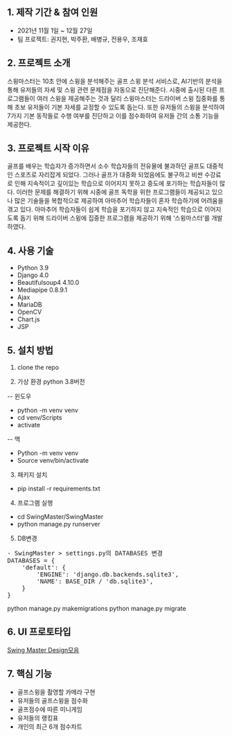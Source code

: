 ## 1. 제작 기간 & 참여 인원

- 2021년 11월 1일 ~ 12월 27일
- 팀 프로젝트: 권지현, 박주환, 배병규, 전용우, 조재효




## 2. 프로젝트 소개

스윙마스터는 10초 안에 스윙을 분석해주는 골프 스윙 분석 서비스로, AI기반의 분석을 통해 유저들의 자세 및 스윙 관련 문제점을 자동으로 진단해준다. 시중에 출시된 다른 프로그램들이 여러 스윙을 제공해주는 것과 달리 스윙마스터는 드라이버 스윙 집중화를 통해 초보 유저들이 기본 자세를 교정할 수 있도록 돕는다. 또한 유저들의 스윙을 분석하여 7가지 기본 동작들로 수행 여부를 진단하고 이를 점수화하여 유저들 간의 소통 기능을 제공한다. 




## 3. 프로젝트 시작 이유

골프를 배우는 학습자가 증가하면서 소수 학습자들의 전유물에 불과하던 골프도 대중적인 스포츠로 자리잡게 되었다. 그러나 골프가 대중화 되었음에도 불구하고 비싼 수강료로 인해 지속적이고 깊이있는 학습으로 이어지지 못하고 중도에 포기하는 학습자들이 많다. 이러한 문제를 해결하기 위해 시중에 골프 독학을 위한 프로그램들이 제공되고 있으나 많은 기술들을 복합적으로 제공하여 아마추어 학습자들이 혼자 학습하기에 어려움을 겪고 있다. 아마추어 학습자들이 쉽게 학습을 포기하지 않고 지속적인 학습으로 이어지도록 돕기 위해 드라이버 스윙에 집중한 프로그램을 제공하기 위해 ‘스윙마스터’를 개발하였다. 




## 4. 사용 기술

- Python 3.9
- Django 4.0
- Beautifulsoup4 4.10.0
- Mediapipe 0.8.9.1
- Ajax
- MariaDB
- OpenCV
- Chart.js
- JSP




## 5. 설치 방법

1. clone the repo

2. 가상 환경 
python 3.8버전

-- 윈도우
- python -m venv venv
- cd venv/Scripts
- activate

-- 맥
- Python -m venv venv
- Source venv/bin/activate

3. 패키지 설치
- pip install -r requirements.txt

4. 프로그램 실행 
- cd SwingMaster/SwingMaster
- python manage.py runserver

5. DB변경
<pre>
- SwingMaster > settings.py의 DATABASES 변경
DATABASES = {
    'default': {
        'ENGINE': 'django.db.backends.sqlite3',
        'NAME': BASE_DIR / 'db.sqlite3',
    }
}
</pre>

python manage.py makemigrations
python manage.py migrate




## 6. UI 프로토타입

[Swing Master Design모음](https://www.notion.so/d9eb0ecd1f6f41d290618ffeb3978058?v=ee9d8f63e653440f9a79295bb22514a6)




## 7. 핵심 기능

- 골프스윙을 촬영할 카메라 구현
- 유저들의 골프스윙을 점수화
- 골프점수에 따른 미니게임
- 유저들의 랭킹표
- 개인의 최근 6개 점수차트







